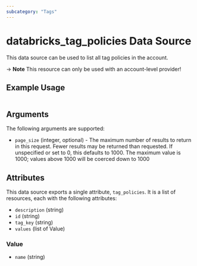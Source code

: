 ```yaml
---
subcategory: "Tags"
---
```

# databricks_tag_policies Data Source
This data source can be used to list all tag policies in the account.

-> **Note** This resource can only be used with an account-level provider!

## Example Usage
```hcl
```

## Arguments
The following arguments are supported:
* `page_size` (integer, optional) - The maximum number of results to return in this request. Fewer results may be returned than requested. If
  unspecified or set to 0, this defaults to 1000. The maximum value is 1000; values above 1000 will be coerced down
  to 1000



## Attributes
This data source exports a single attribute, `tag_policies`. It is a list of resources, each with the following attributes:
* `description` (string)
* `id` (string)
* `tag_key` (string)
* `values` (list of Value)

### Value
* `name` (string)